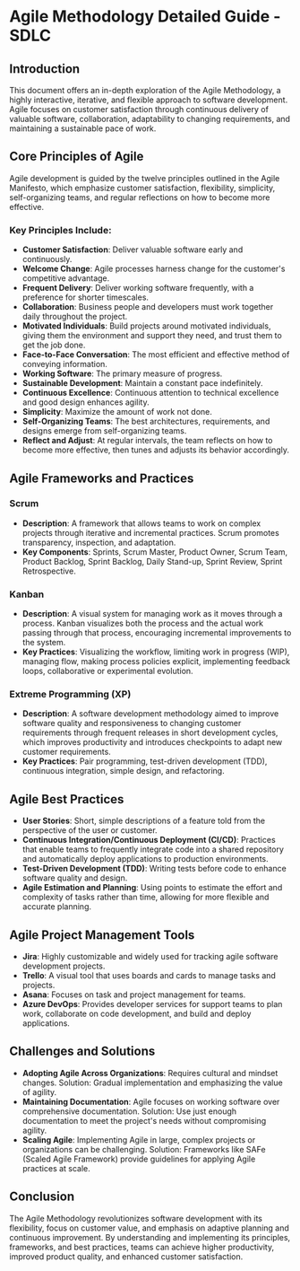 # Agile Methodology Detailed Guide - SDLC

## Introduction

This document offers an in-depth exploration of the Agile Methodology, a highly interactive, iterative, and flexible approach to software development. Agile focuses on customer satisfaction through continuous delivery of valuable software, collaboration, adaptability to changing requirements, and maintaining a sustainable pace of work.

## Core Principles of Agile

Agile development is guided by the twelve principles outlined in the Agile Manifesto, which emphasize customer satisfaction, flexibility, simplicity, self-organizing teams, and regular reflections on how to become more effective.

### Key Principles Include:

- **Customer Satisfaction**: Deliver valuable software early and continuously.
- **Welcome Change**: Agile processes harness change for the customer's competitive advantage.
- **Frequent Delivery**: Deliver working software frequently, with a preference for shorter timescales.
- **Collaboration**: Business people and developers must work together daily throughout the project.
- **Motivated Individuals**: Build projects around motivated individuals, giving them the environment and support they need, and trust them to get the job done.
- **Face-to-Face Conversation**: The most efficient and effective method of conveying information.
- **Working Software**: The primary measure of progress.
- **Sustainable Development**: Maintain a constant pace indefinitely.
- **Continuous Excellence**: Continuous attention to technical excellence and good design enhances agility.
- **Simplicity**: Maximize the amount of work not done.
- **Self-Organizing Teams**: The best architectures, requirements, and designs emerge from self-organizing teams.
- **Reflect and Adjust**: At regular intervals, the team reflects on how to become more effective, then tunes and adjusts its behavior accordingly.

## Agile Frameworks and Practices

### Scrum

- **Description**: A framework that allows teams to work on complex projects through iterative and incremental practices. Scrum promotes transparency, inspection, and adaptation.
- **Key Components**: Sprints, Scrum Master, Product Owner, Scrum Team, Product Backlog, Sprint Backlog, Daily Stand-up, Sprint Review, Sprint Retrospective.

### Kanban

- **Description**: A visual system for managing work as it moves through a process. Kanban visualizes both the process and the actual work passing through that process, encouraging incremental improvements to the system.
- **Key Practices**: Visualizing the workflow, limiting work in progress (WIP), managing flow, making process policies explicit, implementing feedback loops, collaborative or experimental evolution.

### Extreme Programming (XP)

- **Description**: A software development methodology aimed to improve software quality and responsiveness to changing customer requirements through frequent releases in short development cycles, which improves productivity and introduces checkpoints to adapt new customer requirements.
- **Key Practices**: Pair programming, test-driven development (TDD), continuous integration, simple design, and refactoring.

## Agile Best Practices

- **User Stories**: Short, simple descriptions of a feature told from the perspective of the user or customer.
- **Continuous Integration/Continuous Deployment (CI/CD)**: Practices that enable teams to frequently integrate code into a shared repository and automatically deploy applications to production environments.
- **Test-Driven Development (TDD)**: Writing tests before code to enhance software quality and design.
- **Agile Estimation and Planning**: Using points to estimate the effort and complexity of tasks rather than time, allowing for more flexible and accurate planning.

## Agile Project Management Tools

- **Jira**: Highly customizable and widely used for tracking agile software development projects.
- **Trello**: A visual tool that uses boards and cards to manage tasks and projects.
- **Asana**: Focuses on task and project management for teams.
- **Azure DevOps**: Provides developer services for support teams to plan work, collaborate on code development, and build and deploy applications.

## Challenges and Solutions

- **Adopting Agile Across Organizations**: Requires cultural and mindset changes. Solution: Gradual implementation and emphasizing the value of agility.
- **Maintaining Documentation**: Agile focuses on working software over comprehensive documentation. Solution: Use just enough documentation to meet the project's needs without compromising agility.
- **Scaling Agile**: Implementing Agile in large, complex projects or organizations can be challenging. Solution: Frameworks like SAFe (Scaled Agile Framework) provide guidelines for applying Agile practices at scale.

## Conclusion

The Agile Methodology revolutionizes software development with its flexibility, focus on customer value, and emphasis on adaptive planning and continuous improvement. By understanding and implementing its principles, frameworks, and best practices, teams can achieve higher productivity, improved product quality, and enhanced customer satisfaction.